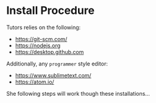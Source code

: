 # Install Procedure

Tutors relies on the following:

- <https://git-scm.com/>
- <https://nodejs.org>
- <https://desktop.github.com>

Additionally, any `programmer` style editor:

- <https://www.sublimetext.com/>
- <https://atom.io/>

She following steps will work though these installations...
